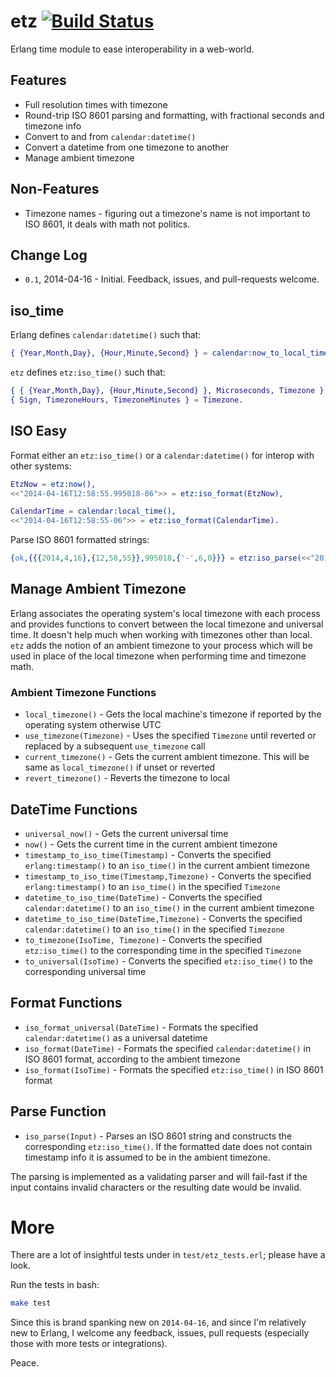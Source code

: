 etz  [![Build Status](https://travis-ci.org/flitbit/etz.png)](http://travis-ci.org/flitbit/etz)
======

Erlang time module to ease interoperability in a web-world.

## Features

* Full resolution times with timezone
* Round-trip ISO 8601 parsing and formatting, with fractional seconds and timezone info
* Convert to and from `calendar:datetime()`
* Convert a datetime from one timezone to another
* Manage ambient timezone

## Non-Features

* Timezone names - figuring out a timezone's name is not important to ISO 8601, it deals with math not politics.

## Change Log

* `0.1`, 2014-04-16 - Initial. Feedback, issues, and pull-requests welcome.

## iso_time

Erlang defines `calendar:datetime()` such that:

```erlang
{ {Year,Month,Day}, {Hour,Minute,Second} } = calendar:now_to_local_time(os:timestamp()).

```

`etz` defines `etz:iso_time()` such that:

```erlang
{ { {Year,Month,Day}, {Hour,Minute,Second} }, Microseconds, Timezone } = etz:now(),
{ Sign, TimezoneHours, TimezoneMinutes } = Timezone.
```

## ISO Easy

Format either an `etz:iso_time()` or a `calendar:datetime()` for interop with other systems:

```erlang
EtzNow = etz:now(),
<<"2014-04-16T12:58:55.995018-06">> = etz:iso_format(EtzNow),

CalendarTime = calendar:local_time(),
<<"2014-04-16T12:58:55-06">> = etz:iso_format(CalendarTime).
```

Parse ISO 8601 formatted strings:

```erlang
{ok,{{{2014,4,16},{12,58,55}},995018,{'-',6,0}}} = etz:iso_parse(<<"2014-04-16T12:58:55.995018-06">>).
```


## Manage Ambient Timezone

Erlang associates the operating system's local timezone with each process and provides functions to convert between the local timezone and universal time. It doesn't help much when working with timezones other than local. `etz` adds the notion of an ambient timezone to your process which will be used in place of the local timezone when performing time and timezone math.

### Ambient Timezone Functions

* `local_timezone()` - Gets the local machine's timezone if reported by the operating system otherwise UTC
* `use_timezone(Timezone)` - Uses the specified `Timezone` until reverted or replaced by a subsequent `use_timezone` call
* `current_timezone()` - Gets the current ambient timezone. This will be same as `local_timezone()` if unset or reverted
* `revert_timezone()` - Reverts the timezone to local

## DateTime Functions

* `universal_now()` - Gets the current universal time
* `now()` - Gets the current time in the current ambient timezone
* `timestamp_to_iso_time(Timestamp)` - Converts the specified `erlang:timestamp()` to an `iso_time()` in the current ambient timezone
* `timestamp_to_iso_time(Timestamp,Timezone)` - Converts the specified `erlang:timestamp()` to an `iso_time()` in the specified `Timezone`
* `datetime_to_iso_time(DateTime)` - Converts the specified `calendar:datetime()` to an `iso_time()` in the current ambient timezone
* `datetime_to_iso_time(DateTime,Timezone)` - Converts the specified `calendar:datetime()` to an `iso_time()` in the specified `Timezone`
* `to_timezone(IsoTime, Timezone)` - Converts the specified `etz:iso_time()` to the corresponding time in the specified `Timezone`
* `to_universal(IsoTime)` - Converts the specified `etz:iso_time()` to the corresponding universal time

## Format Functions

* `iso_format_universal(DateTime)` - Formats the specified `calendar:datetime()` as a universal datetime
* `iso_format(DateTime)` - Formats the specified `calendar:datetime()` in ISO 8601 format, according to the ambient timezone
* `iso_format(IsoTime)` - Formats the specified `etz:iso_time()` in ISO 8601 format


## Parse Function

* `iso_parse(Input)` - Parses an ISO 8601 string and constructs the corresponding `etz:iso_time()`. If the formatted date does not contain timestamp info it is assumed to be in the ambient timezone.

The parsing is implemented as a validating parser and will fail-fast if the input contains invalid characters or the resulting date would be invalid.

# More

There are a lot of insightful tests under in `test/etz_tests.erl`; please have a look.

Run the tests in bash:

```bash
make test
```

Since this is brand spanking new on `2014-04-16`, and since I'm relatively new to Erlang, I welcome any feedback, issues, pull requests (especially those with more tests or integrations).

Peace.